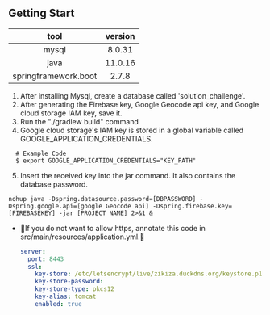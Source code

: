 ## Getting Start

| tool | version |
| :---: | :------: |
| mysql | 8.0.31 |
| java | 11.0.16 |
| springframework.boot | 2.7.8 |

1. After installing Mysql, create a database called 'solution_challenge'.
2. After generating the Firebase key, Google Geocode api key, and Google cloud storage IAM key, save it.
3. Run the "./gradlew build" command
4. Google cloud storage's IAM key is stored in a global variable called GOOGLE_APPLICATION_CREDENTIALS.
  ```shell
    # Example Code
    $ export GOOGLE_APPLICATION_CREDENTIALS="KEY_PATH"
  ```
5. Insert the received key into the jar command. It also contains the database password.
``` shell
nohup java -Dspring.datasource.password=[DBPASSWORD] -Dspring.google.api=[google Geocode api] -Dspring.firebase.key=[FIREBASEKEY] -jar [PROJECT NAME] 2>&1 &
```

- 🚫If you do not want to allow https, annotate this code in src/main/resources/application.yml.🚫
  ``` yml
  server:
    port: 8443
    ssl:
      key-store: /etc/letsencrypt/live/zikiza.duckdns.org/keystore.p12
      key-store-password:
      key-store-type: pkcs12
      key-alias: tomcat
      enabled: true
  ```
